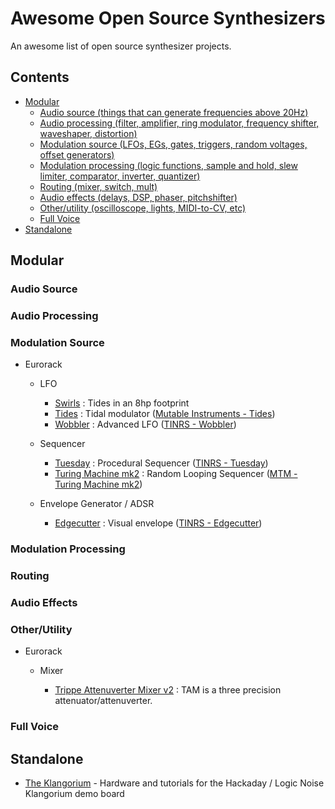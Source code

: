 # Awesome Open Source Synthesizers

An awesome list of open source synthesizer projects.

## Contents

-   [Modular](#modular)
    -   [Audio source (things that can generate frequencies above 20Hz)](#audio-source)
    -   [Audio processing (filter, amplifier, ring modulator, frequency shifter, waveshaper, distortion)](#audio-processing)
    -   [Modulation source (LFOs, EGs, gates, triggers, random voltages, offset generators)](#modulation-source)
    -   [Modulation processing (logic functions, sample and hold, slew limiter, comparator, inverter, quantizer)](#modulation-processing)
    -   [Routing (mixer, switch, mult)](#routing)
    -   [Audio effects (delays, DSP, phaser, pitchshifter)](#audio-effects)
    -   [Other/utility (oscilloscope, lights, MIDI-to-CV, etc)](#otherutility)
    -   [Full Voice](#full-voice)
-   [Standalone](#standalone)

## Modular

### Audio Source

### Audio Processing

### Modulation Source

-   Eurorack

    -   LFO

        -   [Swirls](https://github.com/ElectricMist/Swirls) : Tides in an 8hp footprint
        -   [Tides](https://github.com/pichenettes/eurorack/tree/master/tides) : Tidal modulator ([Mutable Instruments - Tides](https://mutable-instruments.net/modules/tides/))
        -   [Wobbler](https://github.com/ThisIsNotRocketScience/Eurorack-Modules/tree/master/Production) : Advanced LFO ([TINRS - Wobbler](http://www2.thisisnotrocketscience.nl/eurorack/wobbler/))

    -   Sequencer
        -   [Tuesday](https://github.com/ThisIsNotRocketScience/Eurorack-Modules/tree/master/Production) : Procedural Sequencer ([TINRS - Tuesday](http://www2.thisisnotrocketscience.nl/eurorack/tuesday/))
        -   [Turing Machine mk2](https://github.com/TomWhitwell/TuringMachine) : Random Looping Sequencer ([MTM - Turing Machine mk2](https://www.thonk.co.uk/shop/turingmkii/))

    -   Envelope Generator / ADSR
        -   [Edgecutter](https://github.com/ThisIsNotRocketScience/Eurorack-Modules/tree/master/Production) : Visual envelope ([TINRS - Edgecutter](http://www2.thisisnotrocketscience.nl/eurorack/edgecutter/))

### Modulation Processing

### Routing

### Audio Effects

### Other/Utility

-   Eurorack

    -   Mixer

        - [Trippe Attenuverter Mixer v2](https://github.com/ishkabbible/Triple_Attenuverter_Mixer_v2) : TAM is a three precision attenuator/attenuverter.
### Full Voice

## Standalone

-   [The Klangorium](https://github.com/hexagon5un/klangorium) - Hardware and tutorials for the Hackaday / Logic Noise Klangorium demo board
